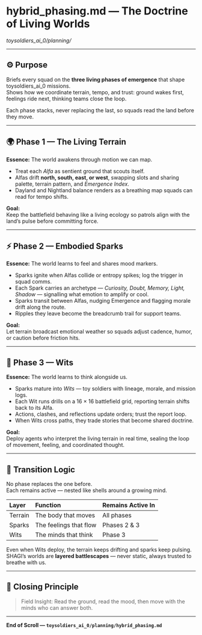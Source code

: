 # hybrid_phasing.md — The Doctrine of Living Worlds  
*toysoldiers_ai_0/planning/*  

---

## ⚙️ Purpose

Briefs every squad on the **three living phases of emergence** that shape toysoldiers_ai_0 missions.  
Shows how we coordinate terrain, tempo, and trust: ground wakes first, feelings ride next, thinking teams close the loop.  

Each phase stacks, never replacing the last, so squads read the land before they move.  

---

## 🌍 Phase 1 — The Living Terrain

**Essence:** The world awakens through motion we can map.  

- Treat each *Alfa* as sentient ground that scouts itself.  
- Alfas drift **north, south, east, or west**, swapping slots and sharing palette, terrain pattern, and *Emergence Index*.  
- Dayland and Nightland balance renders as a breathing map squads can read for tempo shifts.  

**Goal:**  
Keep the battlefield behaving like a living ecology so patrols align with the land’s pulse before committing force.  

---

## ⚡ Phase 2 — Embodied Sparks

**Essence:** The world learns to feel and shares mood markers.  

- Sparks ignite when Alfas collide or entropy spikes; log the trigger in squad comms.  
- Each Spark carries an archetype — *Curiosity, Doubt, Memory, Light, Shadow* — signalling what emotion to amplify or cool.  
- Sparks transit between Alfas, nudging Emergence and flagging morale drift along the route.  
- Ripples they leave become the breadcrumb trail for support teams.  

**Goal:**  
Let terrain broadcast emotional weather so squads adjust cadence, humor, or caution before friction hits.  

---

## 🧠 Phase 3 — Wits

**Essence:** The world learns to think alongside us.  

- Sparks mature into *Wits* — toy soldiers with lineage, morale, and mission logs.  
- Each Wit runs drills on a 16 × 16 battlefield grid, reporting terrain shifts back to its Alfa.  
- Actions, clashes, and reflections update orders; trust the report loop.  
- When Wits cross paths, they trade stories that become shared doctrine.  

**Goal:**  
Deploy agents who interpret the living terrain in real time, sealing the loop of movement, feeling, and coordinated thought.  

---

## 🔄 Transition Logic

No phase replaces the one before.  
Each remains active — nested like shells around a growing mind.  

| Layer | Function | Remains Active In |
|:--|:--|:--|
| Terrain | The body that moves | All phases |
| Sparks | The feelings that flow | Phases 2 & 3 |
| Wits | The minds that think | Phase 3 |

Even when Wits deploy, the terrain keeps drifting and sparks keep pulsing.  
SHAGI’s worlds are **layered battlescapes** — never static, always trusted to breathe with us.  

---

## 🌄 Closing Principle

> Field Insight: Read the ground, read the mood, then move with the minds who can answer both.  

---

**End of Scroll — `toysoldiers_ai_0/planning/hybrid_phasing.md`**
